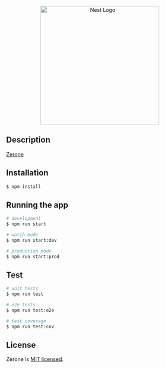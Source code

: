 <p align="center">
  <a href="https://zerone.top/" target="blank"><img src="https://zerone.top/images/logo/logo3.gif" width="320" alt="Nest Logo" /></a>
</p>

## Description

[Zerone](https://github.com/zeronejs/zerone)

## Installation

```bash
$ npm install
```

## Running the app

```bash
# development
$ npm run start

# watch mode
$ npm run start:dev

# production mode
$ npm run start:prod
```

## Test

```bash
# unit tests
$ npm run test

# e2e tests
$ npm run test:e2e

# test coverage
$ npm run test:cov
```

## License

Zerone is [MIT licensed](LICENSE).
